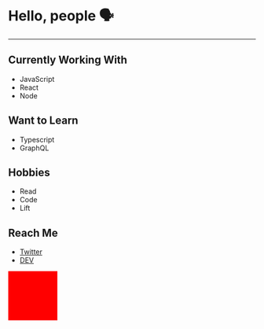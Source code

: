 # Hello, people 🗣

___

## Currently Working With
- JavaScript
- React
- Node

## Want to Learn
- Typescript
- GraphQL

## Hobbies
- Read
- Code
- Lift

## Reach Me
- [Twitter](https://twitter.com/austinftacnik)
- [DEV](https://dev.to/austinftacnik)

<div style="width: 100px; height: 100px; background-color: red;"></div>
